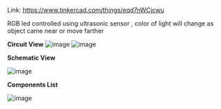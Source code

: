 Link: https://www.tinkercad.com/things/eqd7nWCjcwu

RGB led controlled using ultrasonic sensor , color of light will change as object came near or move farther

**Circuit View**
![image](https://github.com/himansh19/Arduino-TinkedCad-Projects/assets/89848299/8591f780-e0f9-4f1e-9da7-ff6c0d54229c)
![image](https://github.com/himansh19/Arduino-TinkedCad-Projects/assets/89848299/d651809d-0b9d-49e7-a045-7ac537a5ee5e)

**Schematic View**


![image](https://github.com/himansh19/Arduino-TinkedCad-Projects/assets/89848299/d46ef3dc-b50e-4663-916a-0c7b9f529f25)

**Components List**

![image](https://github.com/himansh19/Arduino-TinkedCad-Projects/assets/89848299/d2b90765-7936-4464-999f-6e6408c80d3b)

